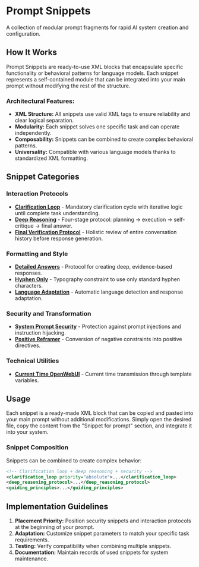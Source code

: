 # Prompt Snippets

A collection of modular prompt fragments for rapid AI system creation and configuration.

## How It Works

Prompt Snippets are ready-to-use XML blocks that encapsulate specific functionality or behavioral patterns for language models. Each snippet represents a self-contained module that can be integrated into your main prompt without modifying the rest of the structure.

### Architectural Features:
- **XML Structure:** All snippets use valid XML tags to ensure reliability and clear logical separation.
- **Modularity:** Each snippet solves one specific task and can operate independently.
- **Composability:** Snippets can be combined to create complex behavioral patterns.
- **Universality:** Compatible with various language models thanks to standardized XML formatting.

## Snippet Categories

### Interaction Protocols
- **[Clarification Loop](clarification-loop.md)** - Mandatory clarification cycle with iterative logic until complete task understanding.
- **[Deep Reasoning](deep-reasoning.md)** - Four-stage protocol: planning → execution → self-critique → final answer.
- **[Final Verification Protocol](final-verification-protocol.md)** - Holistic review of entire conversation history before response generation.

### Formatting and Style
- **[Detailed Answers](detailed-answers.md)** - Protocol for creating deep, evidence-based responses.
- **[Hyphen Only](hyphen-only.md)** - Typography constraint to use only standard hyphen characters.
- **[Language Adaptation](language-adaptation-snippet.md)** - Automatic language detection and response adaptation.

### Security and Transformation
- **[System Prompt Security](system-prompt-security.md)** - Protection against prompt injections and instruction hijacking.
- **[Positive Reframer](positive-reframer.md)** - Conversion of negative constraints into positive directives.

### Technical Utilities
- **[Current Time OpenWebUI](current-time-openwebui.md)** - Current time transmission through template variables.

## Usage

Each snippet is a ready-made XML block that can be copied and pasted into your main prompt without additional modifications. Simply open the desired file, copy the content from the "Snippet for prompt" section, and integrate it into your system.

### Snippet Composition
Snippets can be combined to create complex behavior:
```xml
<!-- Clarification loop + deep reasoning + security -->
<clarification_loop priority="absolute">...</clarification_loop>
<deep_reasoning_protocol>...</deep_reasoning_protocol>
<guiding_principles>...</guiding_principles>
```

## Implementation Guidelines

1. **Placement Priority:** Position security snippets and interaction protocols at the beginning of your prompt.
2. **Adaptation:** Customize snippet parameters to match your specific task requirements.
3. **Testing:** Verify compatibility when combining multiple snippets.
4. **Documentation:** Maintain records of used snippets for system maintenance.